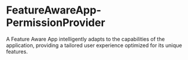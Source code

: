 # FeatureAwareApp-PermissionProvider
A Feature Aware App intelligently adapts to the capabilities of the application, providing a tailored user experience optimized for its unique features.
